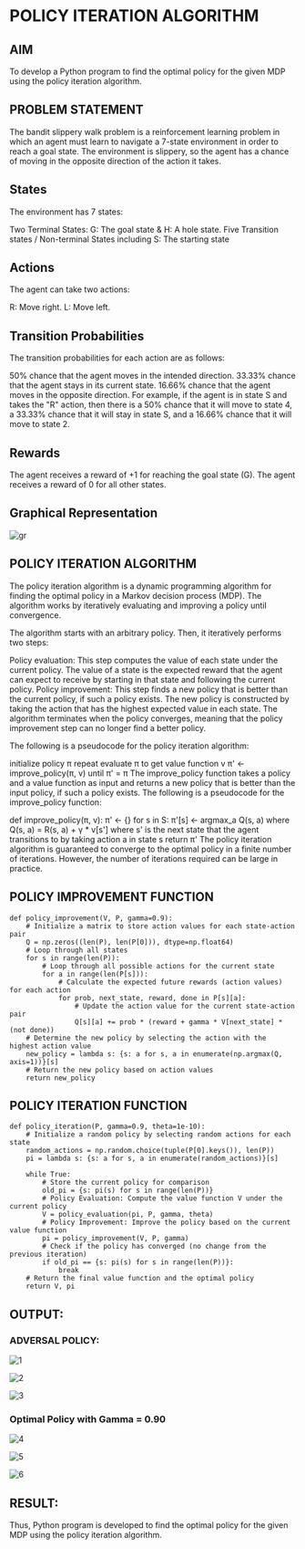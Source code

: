 # POLICY ITERATION ALGORITHM

## AIM
To develop a Python program to find the optimal policy for the given MDP using the policy iteration algorithm.

## PROBLEM STATEMENT

The bandit slippery walk problem is a reinforcement learning problem in which an agent must learn to navigate a 7-state environment in order to reach a goal state. The environment is slippery, so the agent has a chance of moving in the opposite direction of the action it takes.

## States

The environment has 7 states:

Two Terminal States: G: The goal state & H: A hole state. Five Transition states / Non-terminal States including S: The starting state

## Actions

The agent can take two actions:


R: Move right. L: Move left.

## Transition Probabilities

The transition probabilities for each action are as follows:

50% chance that the agent moves in the intended direction. 33.33% chance that the agent stays in its current state. 16.66% chance that the agent moves in the opposite direction. For example, if the agent is in state S and takes the "R" action, then there is a 50% chance that it will move to state 4, a 33.33% chance that it will stay in state S, and a 16.66% chance that it will move to state 2.

## Rewards

The agent receives a reward of +1 for reaching the goal state (G). The agent receives a reward of 0 for all other states.


## Graphical Representation


![gr](https://github.com/Manoj21500566/policy-iteration-algorithm/assets/94588708/0849dc4a-6321-4603-8c97-7043fa57a877)



## POLICY ITERATION ALGORITHM


The policy iteration algorithm is a dynamic programming algorithm for finding the optimal policy in a Markov decision process (MDP). The algorithm works by iteratively evaluating and improving a policy until convergence.

The algorithm starts with an arbitrary policy. Then, it iteratively performs two steps:

Policy evaluation: This step computes the value of each state under the current policy. The value of a state is the expected reward that the agent can expect to receive by starting in that state and following the current policy. Policy improvement: This step finds a new policy that is better than the current policy, if such a policy exists. The new policy is constructed by taking the action that has the highest expected value in each state. The algorithm terminates when the policy converges, meaning that the policy improvement step can no longer find a better policy.

The following is a pseudocode for the policy iteration algorithm:

initialize policy π repeat evaluate π to get value function v π' ← improve_policy(π, v) until π' = π The improve_policy function takes a policy and a value function as input and returns a new policy that is better than the input policy, if such a policy exists. The following is a pseudocode for the improve_policy function:

def improve_policy(π, v): π' ← {} for s in S: π'[s] ← argmax_a Q(s, a) where Q(s, a) = R(s, a) + γ * v[s'] where s' is the next state that the agent transitions to by taking action a in state s return π' The policy iteration algorithm is guaranteed to converge to the optimal policy in a finite number of iterations. However, the number of iterations required can be large in practice.


## POLICY IMPROVEMENT FUNCTION


~~~
def policy_improvement(V, P, gamma=0.9):
    # Initialize a matrix to store action values for each state-action pair
    Q = np.zeros((len(P), len(P[0])), dtype=np.float64)
    # Loop through all states
    for s in range(len(P)):
        # Loop through all possible actions for the current state
        for a in range(len(P[s])):
            # Calculate the expected future rewards (action values) for each action
            for prob, next_state, reward, done in P[s][a]:
                # Update the action value for the current state-action pair
                Q[s][a] += prob * (reward + gamma * V[next_state] * (not done))
    # Determine the new policy by selecting the action with the highest action value
    new_policy = lambda s: {s: a for s, a in enumerate(np.argmax(Q, axis=1))}[s]
    # Return the new policy based on action values
    return new_policy
~~~

## POLICY ITERATION FUNCTION
~~~
def policy_iteration(P, gamma=0.9, theta=1e-10):
    # Initialize a random policy by selecting random actions for each state
    random_actions = np.random.choice(tuple(P[0].keys()), len(P))
    pi = lambda s: {s: a for s, a in enumerate(random_actions)}[s]
    
    while True:
        # Store the current policy for comparison
        old_pi = {s: pi(s) for s in range(len(P))}
        # Policy Evaluation: Compute the value function V under the current policy
        V = policy_evaluation(pi, P, gamma, theta)
        # Policy Improvement: Improve the policy based on the current value function
        pi = policy_improvement(V, P, gamma)
        # Check if the policy has converged (no change from the previous iteration)
        if old_pi == {s: pi(s) for s in range(len(P))}:
            break
    # Return the final value function and the optimal policy
    return V, pi
~~~
## OUTPUT:

### ADVERSAL POLICY:

![1](https://github.com/Manoj21500566/policy-iteration-algorithm/assets/94588708/32b67693-1807-45da-aa96-3225a771c8be)

![2](https://github.com/Manoj21500566/policy-iteration-algorithm/assets/94588708/13ab7e0b-ea8d-4d2c-93d3-04f71db6ab5e)

![3](https://github.com/Manoj21500566/policy-iteration-algorithm/assets/94588708/ee8b3f42-b43b-45cc-874b-ae0f3cb7ded4)

### Optimal Policy with Gamma = 0.90

![4](https://github.com/Manoj21500566/policy-iteration-algorithm/assets/94588708/eb8efa0b-3288-49e3-9b7a-bbc57f6ab221)

![5](https://github.com/Manoj21500566/policy-iteration-algorithm/assets/94588708/fea82100-09df-40c7-9c62-69c0b1a95f05)

![6](https://github.com/Manoj21500566/policy-iteration-algorithm/assets/94588708/a857b4d7-c1c6-422e-92da-7d0d6c190829)


## RESULT:

Thus, Python program is developed to find the optimal policy for the given MDP using the policy iteration algorithm.


